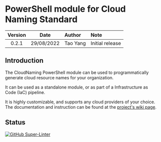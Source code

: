# PowerShell module for Cloud Naming Standard


| Version | Date | Author | Note |
| :-----: | :--: | :----- | :--- |
| 0.2.1 | 29/08/2022 | Tao Yang | Initial release |


## Introduction

The CloudNaming PowerShell module can be used to programmatically generate cloud resource names for your organization.

It can be used as a standalone module, or as part of a Infrastructure as Code (IaC) pipeline.

It is highly customizable, and supports any cloud providers of your choice. The documentation and instruction can be found at the [project's wiki page](https://github.com/tyconsulting/CloudNaming-Module/wiki).

## Status

[![GitHub Super-Linter](https://github.com/tyconsulting/CloudNaming-Module/workflows/main.yaml/badge.svg)](https://github.com/marketplace/actions/super-linter)